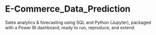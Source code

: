 # E-Commerce_Data_Prediction
Sales analytics &amp; forecasting using SQL and Python (Jupyter), packaged with a Power BI dashboard; ready to run, reproduce, and extend.
